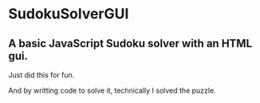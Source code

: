 # SudokuSolverGUI
A basic JavaScript Sudoku solver with an HTML gui.
---
Just did this for fun.

And by writting code to solve it, technically I solved the puzzle.
